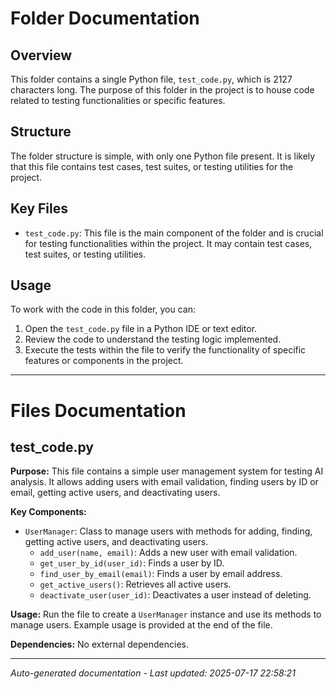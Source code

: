 # Folder Documentation

## Overview
This folder contains a single Python file, `test_code.py`, which is 2127 characters long. The purpose of this folder in the project is to house code related to testing functionalities or specific features.

## Structure
The folder structure is simple, with only one Python file present. It is likely that this file contains test cases, test suites, or testing utilities for the project.

## Key Files
- `test_code.py`: This file is the main component of the folder and is crucial for testing functionalities within the project. It may contain test cases, test suites, or testing utilities.

## Usage
To work with the code in this folder, you can:
1. Open the `test_code.py` file in a Python IDE or text editor.
2. Review the code to understand the testing logic implemented.
3. Execute the tests within the file to verify the functionality of specific features or components in the project.

---

# Files Documentation

## test_code.py

**Purpose:** This file contains a simple user management system for testing AI analysis. It allows adding users with email validation, finding users by ID or email, getting active users, and deactivating users.

**Key Components:**
- `UserManager`: Class to manage users with methods for adding, finding, getting active users, and deactivating users.
  - `add_user(name, email)`: Adds a new user with email validation.
  - `get_user_by_id(user_id)`: Finds a user by ID.
  - `find_user_by_email(email)`: Finds a user by email address.
  - `get_active_users()`: Retrieves all active users.
  - `deactivate_user(user_id)`: Deactivates a user instead of deleting.

**Usage:** Run the file to create a `UserManager` instance and use its methods to manage users. Example usage is provided at the end of the file.

**Dependencies:** No external dependencies.

---
*Auto-generated documentation - Last updated: 2025-07-17 22:58:21*
